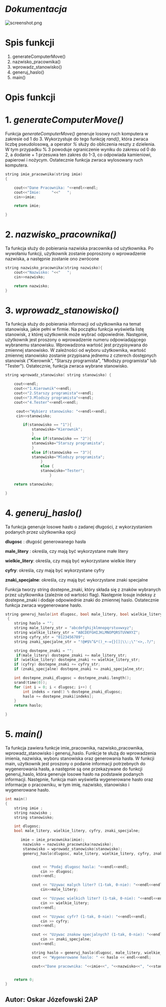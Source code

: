# ***Dokumentacja***

![screenshot.png](/Assets/screenshot.png)

# Spis funkcji
1. generateComputerMove()
2. nazwisko_pracownika()
3. wprowadz_stanowisko()
4. generuj_haslo()
5. main()


# Opis funkcji 

# 1. *generateComputerMove()*

Funkcja *generateComputerMove()* generuje losowy ruch komputera w zakresie od 1 do 3. Wykorzystuje do tego funkcję *rand()*, która zwraca liczbę pseudolosową, a operator *%* służy do obliczenia reszty z dzielenia. W tym przypadku % 3 powoduje ograniczenie wyniku do zakresu od 0 do 2, a dodanie + 1 przesuwa ten zakres do 1-3, co odpowiada kamieniowi, papierowi i nożycym. Ostatecznie funkcja zwraca wylosowany ruch komputera.

```C++
string imie_pracownika(string imie)
{

    cout<<"Dane Pracownika: "<<endl<<endl;
    cout<<"Imie:     "<<"   ";
    cin>>imie;

    return imie;

}
```
# 2. *nazwisko_pracownika()*

Ta funkcja służy do pobierania nazwiska pracownika od użytkownika. Po wywołaniu funkcji, użytkownik zostanie poproszony o wprowadzenie nazwiska, a następnie zostanie ono zwrócone

```C++
string nazwisko_pracownika(string nazwisko){
    cout<<"Nazwisko: "<<"   ";
    cin>>nazwisko;

    return nazwisko;
}
```
# 3. *wprowadz_stanowisko()*

Ta funkcja służy do pobierania informacji od użytkownika na temat stanowiska, jakie pełni w firmie. Na początku funkcja wyświetla listę stanowisk, z której użytkownik może wybrać odpowiednie. Następnie, użytkownik jest proszony o wprowadzenie numeru odpowiadającego wybranemu stanowisku. Wprowadzona wartość jest przypisywana do zmiennej stanowisko. W zależności od wyboru użytkownika, wartość zmiennej stanowisko zostanie przypisana jednemu z czterech dostępnych stanowisk ("Kierownik", "Starszy programista", "Młodszy programista" lub "Tester"). Ostatecznie, funkcja zwraca wybrane stanowisko.

```C++
string wprowadz_stanowisko( string stanowisko) {

    cout<<endl;
    cout<<"1.Kierownik"<<endl;
    cout<<"2.Starszy programista"<<endl;
    cout<<"3.Mlodszy programista"<<endl;
    cout<<"4.Tester"<<endl<<endl;

     cout<<"Wybierz stanowisko: "<<endl<<endl;
     cin>>stanowisko;

        if(stanowisko == "1"){
            stanowisko="Kierownik";
            }
            else if(stanowisko == "2"){
            stanowisko="Starszy programista";
            }
            else if(stanowisko == "3"){
            stanowisko="Mlodszy programista";
                }
                else {
                stanowisko="Tester";
                    }

    return stanowisko;

}
```

# 4. *generuj_haslo()*

Ta funkcja generuje losowe hasło o zadanej długości, z wykorzystaniem podanych przez użytkownika opcji



**dlugosc** : długość generowanego hasła

**male_litery** : określa, czy mają być wykorzystane małe litery

**wielkie_litery**: określa, czy mają być wykorzystane wielkie litery

**cyfry**: określa, czy mają być wykorzystane cyfry

**znaki_specjalne**: określa, czy mają być wykorzystane znaki specjalne



Funkcja tworzy string dostepne_znaki, który składa się z znaków wybranych przez użytkownika (zależnie od wartości flag). Następnie losuje indeksy z dostepne_znaki i dodaje odpowiednie znaki do zmiennej haslo. Ostatecznie funkcja zwraca wygenerowane hasło.

```C++
string generuj_haslo(int dlugosc, bool male_litery, bool wielkie_litery, bool cyfry, bool znaki_specjalne)
 {
    string haslo = "";
    string male_litery_str = "abcdefghijklmnopqrstuvwxyz";
    string wielkie_litery_str = "ABCDEFGHIJKLMNOPQRSTUVWXYZ";
    string cyfry_str = "0123456789";
    string znaki_specjalne_str = "!@#$%^&*()_+-={}[]|\\:;\"'<>,.?/";

    string dostepne_znaki = "";
     if(male_litery) dostepne_znaki += male_litery_str;
    if (wielkie_litery) dostepne_znaki += wielkie_litery_str;
    if (cyfry) dostepne_znaki += cyfry_str;
    if (znaki_specjalne) dostepne_znaki += znaki_specjalne_str;

    int dostepne_znaki_dlugosc = dostepne_znaki.length();
    srand(time(0));
    for (int i = 0; i < dlugosc; i++) {
        int indeks = rand() % dostepne_znaki_dlugosc;
        haslo += dostepne_znaki[indeks];
    }
    return haslo;

}
```

# 5. *main()*

Ta funkcja zawiera funkcje imie_pracownika, nazwisko_pracownika, wprowadz_stanowisko i generuj_haslo. Funkcje te służą do wprowadzenia imienia, nazwiska, wyboru stanowiska oraz generowania hasła. W funkcji main, użytkownik jest proszony o podanie informacji potrzebnych do wygenerowania hasła, a następnie są one przekazywane do funkcji generuj_haslo, która generuje losowe hasło na podstawie podanych informacji. Następnie, funkcja main wyświetla wygenerowane hasło oraz informacje o pracowniku, w tym imię, nazwisko, stanowisko i wygenerowane hasło.

```C++
int main()
{
    string imie ;
    string nazwisko ;
    string stanowisko;

    int dlugosc;
    bool male_litery, wielkie_litery, cyfry, znaki_specjalne;

       imie = imie_pracownika(imie);
        nazwisko = nazwisko_pracownika(nazwisko);
        stanowisko = wprowadz_stanowisko(stanowisko);
        generuj_haslo(dlugosc, male_litery, wielkie_litery, cyfry, znaki_specjalne);


            cout << "Podaj dlugosc hasla: "<<endl<<endl;
                cin >> dlugosc;
            cout<<endl;

            cout << "Uzywac malych liter? (1-tak, 0-nie): "<<endl<<endl;
                cin>>male_litery;

            cout << "Uzywac wielkich liter? (1-tak, 0-nie): "<<endl<<endl;
                cin >> wielkie_litery;
            cout<<endl;

            cout << "Uzywac cyfr? (1-tak, 0-nie): "<<endl<<endl;
                cin >> cyfry;
            cout<<endl;

            cout << "Uzywac znakow specjalnych? (1-tak, 0-nie): "<<endl<<endl;
                cin >> znaki_specjalne;
            cout<<endl;

            string haslo = generuj_haslo(dlugosc, male_litery, wielkie_litery, cyfry, znaki_specjalne);
            cout << "Wygenerowane haslo: " << haslo << endl<<endl;

            cout<<"Dane pracownika: "<<imie<<", "<<nazwisko<<", "<<stanowisko<<", "<<haslo<<endl;


    return 0;
}
```

## Autor: Oskar Józefowski 2AP
